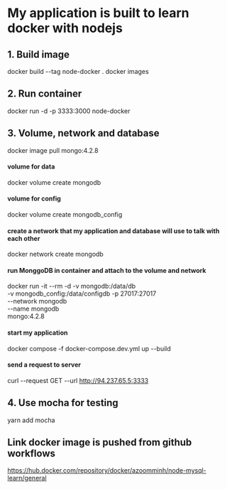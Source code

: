 # My application is built to learn docker with nodejs

## 1. Build image
   docker build --tag node-docker .
   docker images

## 2. Run container
   docker run -d -p 3333:3000 node-docker

## 3. Volume, network and database
   docker image pull mongo:4.2.8

   #### volume for data

   docker volume create mongodb

   #### volume for config

   docker volume create mongodb_config

   #### create a network that my application and database will use to talk with each other

   docker network create mongodb

   #### run MonggoDB in container and attach to the volume and network

   docker run -it --rm -d -v mongodb:/data/db \
   -v mongodb_config:/data/configdb -p 27017:27017 \
   --network mongodb \
   --name mongodb \
   mongo:4.2.8

   #### start my application

   docker compose -f docker-compose.dev.yml up --build

   #### send a request to server

   curl --request GET --url http://94.237.65.5:3333

## 4. Use mocha for testing
   yarn add mocha

## Link docker image is pushed from github workflows

https://hub.docker.com/repository/docker/azoomminh/node-mysql-learn/general
